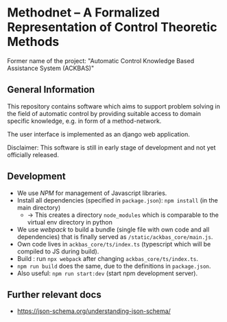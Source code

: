 # Methodnet – A Formalized Representation of Control Theoretic Methods

Former name of the project: "Automatic Control Knowledge Based Assistance System (ACKBAS)"

## General Information

This repository contains software which aims to support problem solving in the field of automatic control by providing suitable access to domain specific knowledge, e.g. in form of a method-network.

The user interface is implemented as an django web application.

Disclaimer: This software is still in early stage of development and not yet officially released.

## Development

- We use *NPM* for management of Javascript libraries.
- Install all dependencies (specified in `package.json`): `npm install` (in the main directory)
  - → This creates a directory `node_modules` which is comparable to the virtual env directory in python
- We use *webpack* to build a bundle (single file with own code and all dependencies) that is finally served as `/static/ackbas_core/main.js`.
- Own code lives in `ackbas_core/ts/index.ts` (typescript which will be compiled to JS during build).
- Build : run `npx webpack` after changing `ackbas_core/ts/index.ts`.
- `npm run build` does the same, due to the definitions in `package.json`.
- Also useful: `npm run start:dev` (start npm development server).

## Further relevant docs

- https://json-schema.org/understanding-json-schema/
